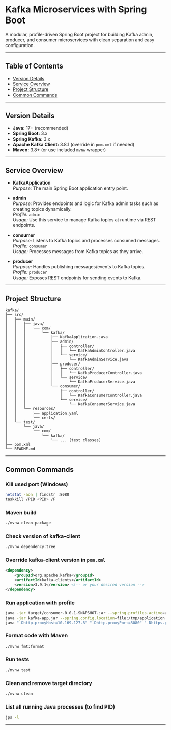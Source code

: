 # Kafka Microservices with Spring Boot

A modular, profile-driven Spring Boot project for building Kafka admin, producer, and consumer microservices with clean separation and easy configuration.

---

## Table of Contents

* [Version Details](#version-details)
* [Service Overview](#service-overview)
* [Project Structure](#project-structure)
* [Common Commands](#common-commands)

---

## Version Details

- **Java:** 17+ (recommended)
- **Spring Boot:** 3.x
- **Spring Kafka:** 3.x
- **Apache Kafka Client:** 3.8.1 (override in `pom.xml` if needed)
- **Maven:** 3.8+ (or use included `mvnw` wrapper)

---

## Service Overview

- **KafkaApplication**  
  *Purpose:* The main Spring Boot application entry point.


- **admin**  
  *Purpose:* Provides endpoints and logic for Kafka admin tasks such as creating topics dynamically.  
  *Profile:* `admin`  
  *Usage:* Use this service to manage Kafka topics at runtime via REST endpoints.


- **consumer**  
  *Purpose:* Listens to Kafka topics and processes consumed messages.  
  *Profile:* `consumer`  
  *Usage:* Processes messages from Kafka topics as they arrive.


- **producer**  
  *Purpose:* Handles publishing messages/events to Kafka topics.  
  *Profile:* `producer`  
  *Usage:* Exposes REST endpoints for sending events to Kafka.

---

## Project Structure

```
kafka/
├── src/
│   ├── main/
│   │   ├── java/
│   │   │   └── com/
│   │   │       └── kafka/
│   │   │           ├── KafkaApplication.java
│   │   │           ├── admin/
│   │   │           │   ├── controller/
│   │   │           │   │   └── KafkaAdminController.java
│   │   │           │   └── service/
│   │   │           │       └── KafkaAdminService.java
│   │   │           ├── producer/
│   │   │           │   ├── controller/
│   │   │           │   │   └── KafkaProducerController.java
│   │   │           │   └── service/
│   │   │           │       └── KafkaProducerService.java
│   │   │           └── consumer/
│   │   │               ├── controller/
│   │   │               │   └── KafkaConsumerController.java
│   │   │               └── service/
│   │   │                   └── KafkaConsumerService.java
│   │   └── resources/
│   │       ├── application.yaml
│   │       └── certs/
│   └── test/
│       └── java/
│           └── com/
│               └── kafka/
│                   └── ... (test classes)
├── pom.xml
└── README.md
```

---

## Common Commands

### Kill used port (Windows)
```sh
netstat -aon | findstr :8080
taskkill /PID <PID> /F
```

### Maven build
```sh
./mvnw clean package
```

### Check version of kafka-client
```sh
./mvnw dependency:tree
```

### Override kafka-client version in `pom.xml`
```xml
<dependency>
    <groupId>org.apache.kafka</groupId>
    <artifactId>kafka-clients</artifactId>
    <version>3.9.1</version> <!-- or your desired version -->
</dependency>
```

### Run application with profile
```sh
java -jar target/consumer-0.0.1-SNAPSHOT.jar --spring.profiles.active=admin
java -jar kafka-app.jar --spring.config.location=file:/tmp/application.yaml --spring.profiles.active=consumer
java "-Dhttp.proxyHost=10.169.127.8" "-Dhttp.proxyPort=8080" "-Dhttps.proxyHost=10.169.127.8" "-Dhttps.proxyPort=8080" -jar target/consumer-0.0.1-SNAPSHOT.jar
```

### Format code with Maven
```sh
./mvnw fmt:format
```

### Run tests
```sh
./mvnw test
```

### Clean and remove target directory
```sh
./mvnw clean
```

### List all running Java processes (to find PID)
```sh
jps -l
```

---
